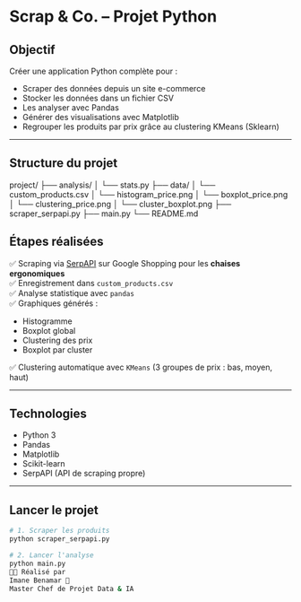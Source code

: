 #  Scrap & Co. – Projet Python

##  Objectif
Créer une application Python complète pour :
- Scraper des données depuis un site e-commerce
- Stocker les données dans un fichier CSV
- Les analyser avec Pandas
- Générer des visualisations avec Matplotlib
- Regrouper les produits par prix grâce au clustering KMeans (Sklearn)

---

##  Structure du projet

project/
├── analysis/
│ └── stats.py
├── data/
│ └── custom_products.csv
│ └── histogram_price.png
│ └── boxplot_price.png
│ └── clustering_price.png
│ └── cluster_boxplot.png
├── scraper_serpapi.py
├── main.py
└── README.md


##  Étapes réalisées

✅ Scraping via [SerpAPI](https://serpapi.com) sur Google Shopping pour les **chaises ergonomiques**  
✅ Enregistrement dans `custom_products.csv`  
✅ Analyse statistique avec `pandas`  
✅ Graphiques générés :
- Histogramme
- Boxplot global
- Clustering des prix
- Boxplot par cluster

✅ Clustering automatique avec `KMeans` (3 groupes de prix : bas, moyen, haut)

---

## Technologies

- Python 3
- Pandas
- Matplotlib
- Scikit-learn
- SerpAPI (API de scraping propre)

---

##  Lancer le projet

```bash
# 1. Scraper les produits
python scraper_serpapi.py

# 2. Lancer l'analyse
python main.py
👩‍💻 Réalisé par
Imane Benamar 💖
Master Chef de Projet Data & IA
